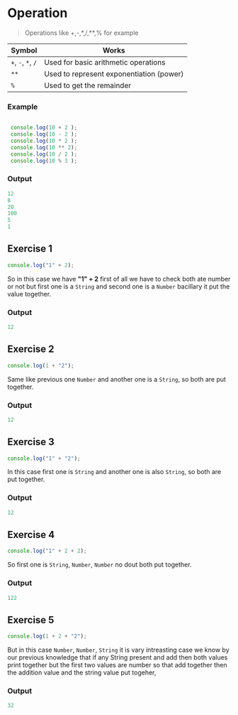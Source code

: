 # Operation
> Operations like +,-,*,/,**,% for example

| Symbol  | Works                                      |
|---------|--------------------------------------------|
| `+`, `-`, `*`, `/` | Used for basic arithmetic operations |
| `**`     | Used to represent exponentiation (power)  |
| `%`      | Used to get the remainder                |

### Example
```javascript

 console.log(10 + 2 );
 console.log(10 - 2 );
 console.log(10 * 2 );
 console.log(10 ** 2);
 console.log(10 / 2 );
 console.log(10 % 3 );
```
### Output
```javascript
12
8
20
100
5
1
```
## Exercise 1
```javascript
console.log("1" + 2); 
```
So in this case we have **"1" + 2** first of all we have to check both ate number or not but first one is a `String` and second one is a `Number` bacillary it put the value together.    
### Output
```javascript
12
```
## Exercise 2
```javascript
console.log(1 + "2"); 
```
Same like previous one `Number` and another one is a `String`, so both are put together.   
### Output
```javascript
12
```

## Exercise 3
```javascript
console.log("1" + "2"); 
```
In this case first one is `String` and another one is also `String`, so both are put together.   
### Output
```javascript
12
```

## Exercise 4
```javascript
console.log("1" + 2 + 2); 
```
So first one is `String`, `Number`, `Number` no dout both put together.  
### Output
```javascript
122
```

## Exercise 5
```javascript
console.log(1 + 2 + "2"); 
```
But in this case `Number`, `Number`, `String` it is vary intreasting case we know by our previous knowledge that if any String present and add then both values print together but the first two values are number so that add together then the addition value and the string value put togeher,  
### Output
```javascript
32
```

